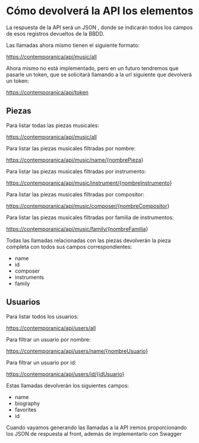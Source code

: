 # Cómo devolverá la API los elementos
La respuesta de la API será un JSON , donde se indicarán todos los campos de esos registros devueltos de la BBDD.

Las llamadas ahora mismo tienen el siguiente formato:

[https://contemporanica/api/music/all](https://contemporanica/api/allmusic)

Ahora mismo no está implementado, pero en un futuro tendremos que pasarle un token, que se solicitará llamando a la url siguiente que devolverá un token:

<https://contemporanica/api/token>
## Piezas
Para listar todas las piezas musicales:

[https://contemporanica/api/music/all](https://contemporanica/api/allmusic)

Para listar las piezas musicales filtradas por nombre:

<https://contemporanica/api/music/name/{nombrePieza>}

Para listar las piezas musicales filtradas por instrumento:

<https://contemporanica/api/music/instrument/{nombreInstrumento>}

Para listar las piezas musicales filtradas por compositor:

<https://contemporanica/api/music/composer/{nombreCompositor>}

Para listar las piezas musicales filtradas por familia de instrumentos:

<https://contemporanica/api/music/family/{nombreFamilia>}

Todas las llamadas relacionadas con las piezas devolverán la pieza completa con todos sus campos correspondientes:

- name
- id
- composer
- instruments
- family
## Usuarios
Para listar todos los usuarios:

[https://contemporanica/api/users/all](https://contemporanica/api/allmusic)

Para filtrar un usuario por nombre:

[https://contemporanica/api/users/name/{nombreUsuario}](https://contemporanica/api/music/user/name/{nombreUsuario})

Para filtrar un usuario por id:

[https://contemporanica/api/users/id/{idUsuario}](https://contemporanica/api/music/user/{nombreUsuario})

Estas llamadas devolverán los siguientes campos:

- name
- biography
- favorites
- id

Cuando vayamos generando las llamadas a la API iremos proporcionando los JSON de respuesta al front, además de implementarlo con Swagger
